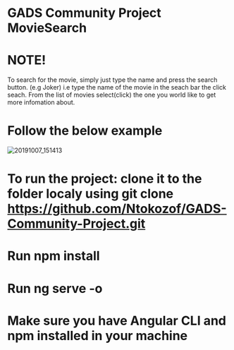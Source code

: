 
# GADS Community Project MovieSearch
# NOTE!

To search for the movie, simply just type the name and press the search button. (e.g Joker)
i.e type the name of the movie in the seach bar the click seach.
From the list of movies select(click) the one you world like to get more infomation about.

# Follow the below example

![20191007_151413](https://user-images.githubusercontent.com/23478578/66324668-27f66900-e926-11e9-908b-8990bc6eafc1.gif)


# To run the project: clone it to the folder localy using git clone https://github.com/Ntokozof/GADS-Community-Project.git 
# Run npm install
# Run ng serve -o

# Make sure you have Angular CLI and npm installed in your machine
